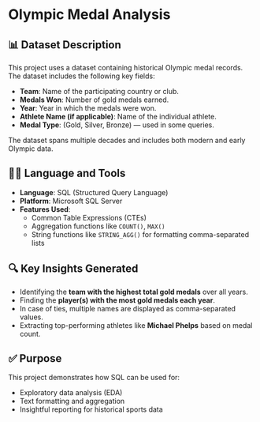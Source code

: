 
# Olympic Medal Analysis

## 📊 Dataset Description

This project uses a dataset containing historical Olympic medal records. The dataset includes the following key fields:

- **Team**: Name of the participating country or club.
- **Medals Won**: Number of gold medals earned.
- **Year**: Year in which the medals were won.
- **Athlete Name (if applicable)**: Name of the individual athlete.
- **Medal Type**: (Gold, Silver, Bronze) — used in some queries.

The dataset spans multiple decades and includes both modern and early Olympic data.

## 🧑‍💻 Language and Tools

- **Language**: SQL (Structured Query Language)
- **Platform**: Microsoft SQL Server
- **Features Used**:
  - Common Table Expressions (CTEs)
  - Aggregation functions like `COUNT()`, `MAX()`
  - String functions like `STRING_AGG()` for formatting comma-separated lists

## 🔍 Key Insights Generated

- Identifying the **team with the highest total gold medals** over all years.
- Finding the **player(s) with the most gold medals each year**.
-  In case of ties, multiple names are displayed as comma-separated values.
- Extracting top-performing athletes like **Michael Phelps** based on medal count.

## ✅ Purpose

This project demonstrates how SQL can be used for:
- Exploratory data analysis (EDA)
- Text formatting and aggregation
- Insightful reporting for historical sports data

